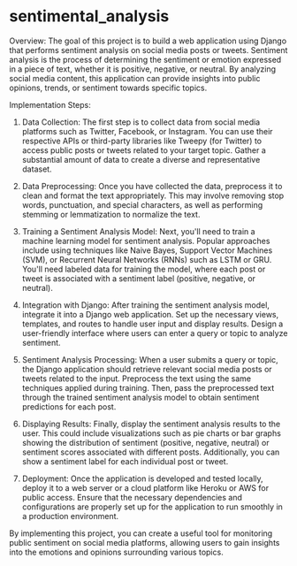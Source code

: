 # sentimental_analysis
Overview:
The goal of this project is to build a web application using Django that performs sentiment analysis on social media posts or tweets. Sentiment analysis is the process of determining the sentiment or emotion expressed in a piece of text, whether it is positive, negative, or neutral. By analyzing social media content, this application can provide insights into public opinions, trends, or sentiment towards specific topics.

Implementation Steps:
1. Data Collection: The first step is to collect data from social media platforms such as Twitter, Facebook, or Instagram. You can use their respective APIs or third-party libraries like Tweepy (for Twitter) to access public posts or tweets related to your target topic. Gather a substantial amount of data to create a diverse and representative dataset.

2. Data Preprocessing: Once you have collected the data, preprocess it to clean and format the text appropriately. This may involve removing stop words, punctuation, and special characters, as well as performing stemming or lemmatization to normalize the text.

3. Training a Sentiment Analysis Model: Next, you'll need to train a machine learning model for sentiment analysis. Popular approaches include using techniques like Naive Bayes, Support Vector Machines (SVM), or Recurrent Neural Networks (RNNs) such as LSTM or GRU. You'll need labeled data for training the model, where each post or tweet is associated with a sentiment label (positive, negative, or neutral).

4. Integration with Django: After training the sentiment analysis model, integrate it into a Django web application. Set up the necessary views, templates, and routes to handle user input and display results. Design a user-friendly interface where users can enter a query or topic to analyze sentiment.

5. Sentiment Analysis Processing: When a user submits a query or topic, the Django application should retrieve relevant social media posts or tweets related to the input. Preprocess the text using the same techniques applied during training. Then, pass the preprocessed text through the trained sentiment analysis model to obtain sentiment predictions for each post.

6. Displaying Results: Finally, display the sentiment analysis results to the user. This could include visualizations such as pie charts or bar graphs showing the distribution of sentiment (positive, negative, neutral) or sentiment scores associated with different posts. Additionally, you can show a sentiment label for each individual post or tweet.

7. Deployment: Once the application is developed and tested locally, deploy it to a web server or a cloud platform like Heroku or AWS for public access. Ensure that the necessary dependencies and configurations are properly set up for the application to run smoothly in a production environment.

By implementing this project, you can create a useful tool for monitoring public sentiment on social media platforms, allowing users to gain insights into the emotions and opinions surrounding various topics.
